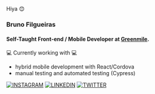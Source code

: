 Hiya 😊

### Bruno Filgueiras
#### Self-Taught Front-end / Mobile Developer at [Greenmile](https://greenmile.com/).

 💻 Currently working with 💻
- hybrid mobile development with React/Cordova 
- manual testing and automated testing (Cypress)

[![INSTAGRAM](https://img.shields.io/badge/Instagram-gray?style=for-the-badge&logo=instagram)](https://www.instagram.com/fbfdsouza)
[![LINKEDIN](https://img.shields.io/badge/Linkedin-gray?style=for-the-badge&logo=linkedin)](https://www.linkedin.com/in/fbfdsouza)
[![TWITTER](https://img.shields.io/badge/Twitter-gray?style=for-the-badge&logo=twitter)](https://twitter.com/fbfdsouza)
